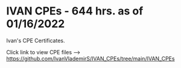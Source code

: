 # IVAN CPEs - 644 hrs. as of 01/16/2022
Ivan's CPE Certificates. 

Click link to view CPE files --> https://github.com/IvanVlademirS/IVAN_CPEs/tree/main/IVAN_CPEs

